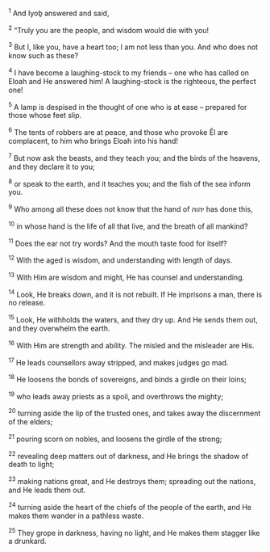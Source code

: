 <sup>1</sup> And Iyoḇ answered and said,

<sup>2</sup> “Truly you are the people, and wisdom would die with you!

<sup>3</sup> But I, like you, have a heart too; I am not less than you. And who does not know such as these?

<sup>4</sup> I have become a laughing-stock to my friends – one who has called on Eloah and He answered him! A laughing-stock is the righteous, the perfect one!

<sup>5</sup> A lamp is despised in the thought of one who is at ease – prepared for those whose feet slip.

<sup>6</sup> The tents of robbers are at peace, and those who provoke Ĕl are complacent, to him who brings Eloah into his hand!

<sup>7</sup> But now ask the beasts, and they teach you; and the birds of the heavens, and they declare it to you;

<sup>8</sup> or speak to the earth, and it teaches you; and the fish of the sea inform you.

<sup>9</sup> Who among all these does not know that the hand of יהוה has done this,

<sup>10</sup> in whose hand is the life of all that live, and the breath of all mankind?

<sup>11</sup> Does the ear not try words? And the mouth taste food for itself?

<sup>12</sup> With the aged is wisdom, and understanding with length of days.

<sup>13</sup> With Him are wisdom and might, He has counsel and understanding.

<sup>14</sup> Look, He breaks down, and it is not rebuilt. If He imprisons a man, there is no release.

<sup>15</sup> Look, He withholds the waters, and they dry up. And He sends them out, and they overwhelm the earth.

<sup>16</sup> With Him are strength and ability. The misled and the misleader are His.

<sup>17</sup> He leads counsellors away stripped, and makes judges go mad.

<sup>18</sup> He loosens the bonds of sovereigns, and binds a girdle on their loins;

<sup>19</sup> who leads away priests as a spoil, and overthrows the mighty;

<sup>20</sup> turning aside the lip of the trusted ones, and takes away the discernment of the elders;

<sup>21</sup> pouring scorn on nobles, and loosens the girdle of the strong;

<sup>22</sup> revealing deep matters out of darkness, and He brings the shadow of death to light;

<sup>23</sup> making nations great, and He destroys them; spreading out the nations, and He leads them out.

<sup>24</sup> turning aside the heart of the chiefs of the people of the earth, and He makes them wander in a pathless waste.

<sup>25</sup> They grope in darkness, having no light, and He makes them stagger like a drunkard.

